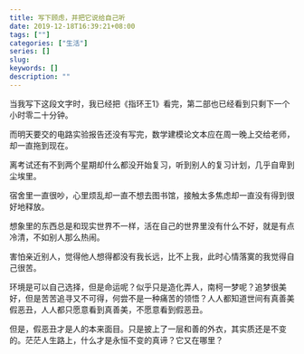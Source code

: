 ```yaml
---
title: 写下顾虑，并把它说给自己听
date: 2019-12-18T16:39:21+08:00
tags: [""]
categories: ["生活"]
series: []
slug: 
keywords: []
description: ""
---
```


当我写下这段文字时，我已经把《指环王1》看完，第二部也已经看到只剩下一个小时零二十分钟。


而明天要交的电路实验报告还没有写完，数学建模论文本应在周一晚上交给老师，却一直拖到现在。


离考试还有不到两个星期却什么都没开始复习，听到别人的复习计划，几乎自卑到尘埃里。


宿舍里一直很吵，心里烦乱却一直不想去图书馆，接触太多焦虑却一直没有得到很好地释放。


想象里的东西总是和现实世界不一样，活在自己的世界里没有什么不好，就是有点冷清，不如别人那么热闹。


害怕亲近别人，觉得他人想得都没有我长远，比不上我，此时心情落寞的我觉得自己很苦。


环境是可以自己选择，但是命运呢？似乎只是造化弄人，南柯一梦呢？追梦很美好，但是苦苦追寻又不可得，何尝不是一种痛苦的领悟？人人都知道世间有真善美假恶丑，人人都只愿意看到真善美，不愿意看到假恶丑。


但是，假恶丑才是人的本来面目。只是披上了一层和善的外衣，其实质还是不变的。茫茫人生路上，什么才是永恒不变的真谛？它又在哪里？